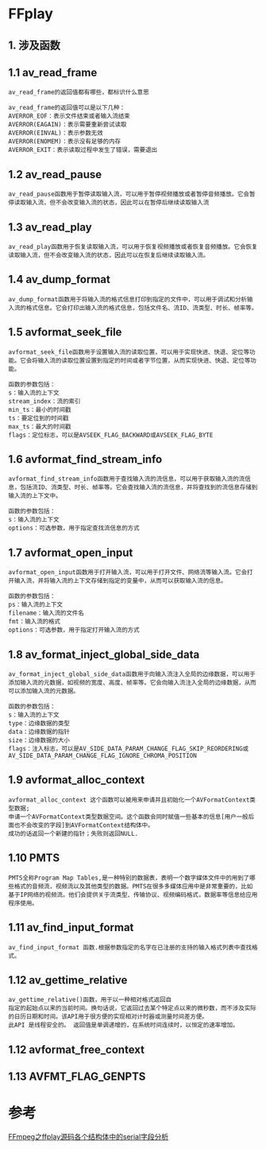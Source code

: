 # FFplay

## 1. 涉及函数

## 1.1 av_read_frame
```
av_read_frame的返回值都有哪些，都标识什么意思

av_read_frame的返回值可以是以下几种：
AVERROR_EOF：表示文件结束或者输入流结束
AVERROR(EAGAIN)：表示需要重新尝试读取
AVERROR(EINVAL)：表示参数无效
AVERROR(ENOMEM)：表示没有足够的内存
AVERROR_EXIT：表示读取过程中发生了错误，需要退出
```


## 1.2 av_read_pause
```
av_read_pause函数用于暂停读取输入流，可以用于暂停视频播放或者暂停音频播放。它会暂停读取输入流，但不会改变输入流的状态，因此可以在暂停后继续读取输入流
```

## 1.3 av_read_play
```
av_read_play函数用于恢复读取输入流，可以用于恢复视频播放或者恢复音频播放。它会恢复读取输入流，但不会改变输入流的状态，因此可以在恢复后继续读取输入流。
```

## 1.4 av_dump_format
```
av_dump_format函数用于将输入流的格式信息打印到指定的文件中，可以用于调试和分析输入流的格式信息。它会打印出输入流的格式信息，包括文件名、流ID、流类型、时长、帧率等。
```

## 1.5 avformat_seek_file
```
avformat_seek_file函数用于设置输入流的读取位置，可以用于实现快进、快退、定位等功能。它会将输入流的读取位置设置到指定的时间或者字节位置，从而实现快进、快退、定位等功能。

函数的参数包括：
s：输入流的上下文
stream_index：流的索引
min_ts：最小的时间戳
ts：要定位到的时间戳
max_ts：最大的时间戳
flags：定位标志，可以是AVSEEK_FLAG_BACKWARD或AVSEEK_FLAG_BYTE
```

## 1.6 avformat_find_stream_info
```
avformat_find_stream_info函数用于查找输入流的流信息，可以用于获取输入流的流信息，包括流ID、流类型、时长、帧率等。它会查找输入流的流信息，并将查找到的流信息存储到输入流的上下文中。

函数的参数包括：
s：输入流的上下文
options：可选参数，用于指定查找流信息的方式
```

## 1.7 avformat_open_input
```
avformat_open_input函数用于打开输入流，可以用于打开文件、网络流等输入流。它会打开输入流，并将输入流的上下文存储到指定的变量中，从而可以获取输入流的信息。

函数的参数包括：
ps：输入流的上下文
filename：输入流的文件名
fmt：输入流的格式
options：可选参数，用于指定打开输入流的方式
```

## 1.8 av_format_inject_global_side_data 
```
av_format_inject_global_side_data函数用于向输入流注入全局的边缘数据，可以用于添加输入流的元数据，如视频的宽度、高度、帧率等。它会向输入流注入全局的边缘数据，从而可以添加输入流的元数据。

函数的参数包括：
s：输入流的上下文
type：边缘数据的类型
data：边缘数据的指针
size：边缘数据的大小
flags：注入标志，可以是AV_SIDE_DATA_PARAM_CHANGE_FLAG_SKIP_REORDERING或AV_SIDE_DATA_PARAM_CHANGE_FLAG_IGNORE_CHROMA_POSITION
```

## 1.9 avformat_alloc_context

```
avformat_alloc_context 这个函数可以被用来申请并且初始化一个AVFormatContext类型数据;
申请一个AVFormatContext类型数据空间。这个函数会同时赋值一些基本的信息[用户一般后面也不会改变的字段]到AVFormatContext结构体中。
成功的话返回一个新建的指针；失败则返回NULL.
```

## 1.10 PMTS
```
PMTS全称Program Map Tables,是一种特别的数据表，表明一个数字媒体文件中的用到了哪些格式的音频流，视频流以及其他类型的数据。PMTS在很多多媒体应用中是非常重要的，比如基于IP网络的视频流。他们会提供关于流类型、传输协议、视频编码格式，数据率等信息给应用程序使用。
```

## 1.11 av_find_input_format
```
av_find_input_format 函数.根据参数指定的名字在已注册的支持的输入格式列表中查找格式。
```

## 1.12 av_gettime_relative
```
av_gettime_relative()函数，用于以一种相对格式返回自
指定的起始点以来的当前时间。换句话说，它返回过去某个特定点以来的微秒数，而不涉及实际的日历日期和时间。该API用于很方便的实现相对计时器或测量时间差方便。
此API 是线程安全的。 返回值是单调递增的，在系统时间连续时，以恒定的速率增加。
```

## 1.12 avformat_free_context


## 1.13 AVFMT_FLAG_GENPTS


# 参考
[FFmpeg之ffplay源码各个结构体中的serial字段分析](https://www.jianshu.com/p/8312e0e462ac)


